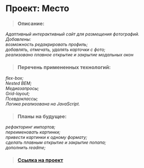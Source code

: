 # Проект: Место
>### Описание:
_Адаптивный интерактивный сайт для размещения фотографий._  
_Добавлены:_  
_возможность редакрировать профиль;_  
_добавлять, отмечать, удалять карточки с фото;_  
_реализовано плавное открытие и закрытие модальных окон_
>### Перечень примененных технологий:
_flex-box;_  
_Nested BEM;_  
_Медиазапросы;_  
_Grid-layout;_  
_Псевдоклассы;_  
_Логика реализована на JavaScript._

>### Планы на будущее: 
_рефакторинг импортов;_  
_переименовать картинки;_  
_привести картинки к одному формату;_  
_сделать плавным открытие и закрытие попапа;_  
_дополнить readme;_ 
>### [Ссылка на проект](https://ukhanov-alexandr.github.io/mesto/)